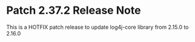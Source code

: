 # Patch 2.37.2 Release Note

This is a HOTFIX patch release to update log4j-core library from 2.15.0 to 2.16.0
